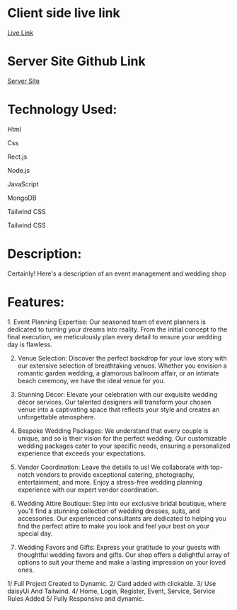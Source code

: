 <h1>Client side live link</h1>

<a href="https://keen-axolotl-093da6.netlify.app">Live Link</a>

<h1>Server Site Github Link</h1>
<a href="https://github.com/piasahmed1/brand-management-server">Server Site</a>

<h1>Technology Used:</h1>
<p>Html</p>
<p>Css</p>
<p>Rect.js</p>
<p>Node.js</p>
<p>JavaScript</p>
<p>MongoDB</p>
<p>Tailwind CSS</p>
<p>Tailwind CSS</p>

<h1>Description:</h1>
Certainly! Here's a description of an event management and wedding shop

<h1>Features:</h1>
1. Event Planning Expertise: Our seasoned team of event planners is dedicated to turning your dreams into reality. From the initial concept to the final execution, we meticulously plan every detail to ensure your wedding day is flawless.

2. Venue Selection: Discover the perfect backdrop for your love story with our extensive selection of breathtaking venues. Whether you envision a romantic garden wedding, a glamorous ballroom affair, or an intimate beach ceremony, we have the ideal venue for you.

3. Stunning Décor: Elevate your celebration with our exquisite wedding décor services. Our talented designers will transform your chosen venue into a captivating space that reflects your style and creates an unforgettable atmosphere.

4. Bespoke Wedding Packages: We understand that every couple is unique, and so is their vision for the perfect wedding. Our customizable wedding packages cater to your specific needs, ensuring a personalized experience that exceeds your expectations.

5. Vendor Coordination: Leave the details to us! We collaborate with top-notch vendors to provide exceptional catering, photography, entertainment, and more. Enjoy a stress-free wedding planning experience with our expert vendor coordination.

6. Wedding Attire Boutique: Step into our exclusive bridal boutique, where you'll find a stunning collection of wedding dresses, suits, and accessories. Our experienced consultants are dedicated to helping you find the perfect attire to make you look and feel your best on your special day.

7. Wedding Favors and Gifts: Express your gratitude to your guests with thoughtful wedding favors and gifts. Our shop offers a delightful array of options to suit your theme and make a lasting impression on your loved ones.

1/ Full Project Created to Dynamic.
2/ Card added with clickable.
3/ Use daisyUi And Tailwind. 
4/ Home, Login, Register, Event, Service, Service Rules Added
5/ Fully Responsive and dynamic.
